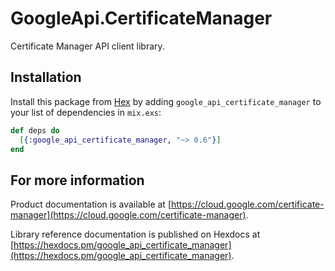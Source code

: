 # GoogleApi.CertificateManager

Certificate Manager API client library.



## Installation

Install this package from [Hex](https://hex.pm) by adding
`google_api_certificate_manager` to your list of dependencies in `mix.exs`:

```elixir
def deps do
  [{:google_api_certificate_manager, "~> 0.6"}]
end
```

## For more information

Product documentation is available at [https://cloud.google.com/certificate-manager](https://cloud.google.com/certificate-manager).

Library reference documentation is published on Hexdocs at
[https://hexdocs.pm/google_api_certificate_manager](https://hexdocs.pm/google_api_certificate_manager).
